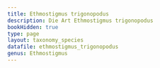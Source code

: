 ```yaml
---
title: Ethmostigmus trigonopodus
description: Die Art Ethmostigmus trigonopodus
bookHidden: true
type: page
layout: taxonomy_species
datafile: ethmostigmus_trigonopodus
genus: Ethmostigmus
---
```


